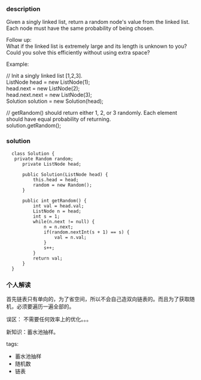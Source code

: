 ### description    
  Given a singly linked list, return a random node's value from the linked list. Each node must have the same probability of being chosen.  
    
  Follow up:  
  What if the linked list is extremely large and its length is unknown to you? Could you solve this efficiently without using extra space?  
    
  Example:  
    
  // Init a singly linked list [1,2,3].  
  ListNode head = new ListNode(1);  
  head.next = new ListNode(2);  
  head.next.next = new ListNode(3);  
  Solution solution = new Solution(head);  
    
  // getRandom() should return either 1, 2, or 3 randomly. Each element should have equal probability of returning.  
  solution.getRandom();  
### solution    
```    
  class Solution {  
   private Random random;  
      private ListNode head;  
    
      public Solution(ListNode head) {  
          this.head = head;  
          random = new Random();  
      }  
    
      public int getRandom() {  
          int val = head.val;  
          ListNode n = head;  
          int s = 1;  
          while(n.next != null) {  
              n = n.next;  
              if(random.nextInt(s + 1) == s) {  
                  val = n.val;  
              }  
              s++;  
          }  
          return val;  
      }  
  }  
```    
    
### 个人解读    
  首先链表只有单向的，为了省空间，所以不会自己造双向链表的。而且为了获取随机，必须要遍历一遍全部的。  
    
  误区： 不需要任何效率上的优化。。。  
    
  新知识：蓄水池抽样。  
    
    
tags:    
  -  蓄水池抽样  
  -  随机数  
  -  链表  
